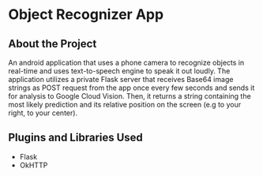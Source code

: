 # Object Recognizer App

## About the Project
An android application that uses a phone camera to recognize objects in real-time and uses text-to-speech engine to speak it out loudly. The application utilizes a private Flask server that receives Base64 image strings as POST request from the app once every few seconds and sends it for analysis to Google Cloud Vision. Then, it returns a string containing the most likely prediction and its relative position on the screen (e.g to your right, to your center).  

## Plugins and Libraries Used
- Flask
- OkHTTP
